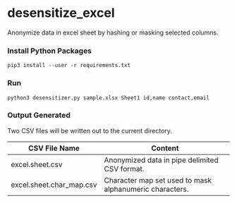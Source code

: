 # desensitize_excel
Anonymize data in excel sheet by hashing or masking selected columns. 

### Install Python Packages ###
```
pip3 install --user -r requirements.txt
```

### Run ###
```
python3 desensitizer.py sample.xlsx Sheet1 id,name contact,email
```

### Output Generated ###
Two CSV files will be written out to the current directory.

CSV File Name | Content
-- | --
excel.sheet.csv | Anonymized data in pipe delimited CSV format.
excel.sheet.char_map.csv | Character map set used to mask alphanumeric characters.
